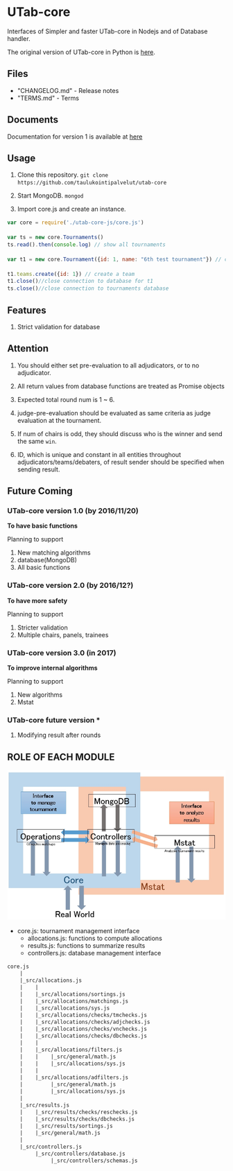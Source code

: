 # UTab-core

Interfaces of Simpler and faster UTab-core in Nodejs and of Database handler.

The original version of UTab-core in Python is [here](https://github.com/taulukointipalvelut/utab-api-server).

## Files

 + "CHANGELOG.md" - Release notes
 + "TERMS.md" - Terms

## Documents

Documentation for version 1 is available at [here](https://taulukointipalvelut.github.io/)

## Usage

1. Clone this repository. `git clone https://github.com/taulukointipalvelut/utab-core`

1. Start MongoDB. `mongod`

1. Import core.js and create an instance.
```javascript
var core = require('./utab-core-js/core.js')

var ts = new core.Tournaments()
ts.read().then(console.log) // show all tournaments

var t1 = new core.Tournament({id: 1, name: "6th test tournament"}) // create a tournament with id 1

t1.teams.create({id: 1}) // create a team
t1.close()//close connection to database for t1
ts.close()//close connection to tournaments database
```

## Features

1. Strict validation for database

<!--New Matching Algorithms derived from Gale Shapley Algorithm-->

## Attention

1. You should either set pre-evaluation to all adjudicators, or to no adjudicator.

1. All return values from database functions are treated as Promise objects

1. Expected total round num is 1 ~ 6.

1. judge-pre-evaluation should be evaluated as same criteria as judge evaluation at the tournament.

1. If num of chairs is odd, they should discuss who is the winner and send the same `win`.

1. ID, which is unique and constant in all entities throughout adjudicators/teams/debaters, of result sender should be specified when sending result.

## Future Coming

### UTab-core version 1.0 <!--[Candle Light]--> (by 2016/11/20)

**To have basic functions**

Planning to support

1. New matching algorithms
1. database(MongoDB)
1. All basic functions

### UTab-core version 2.0 <!--[Luna Flight]--> (by 2016/12?)

**To have more safety**

Planning to support

1. Stricter validation
1. Multiple chairs, panels, trainees

### UTab-core version 3.0 <!--[Frosty Night]--> (in 2017)

**To improve internal algorithms**

Planning to support

1. New algorithms
1. Mstat

### UTab-core future version *

1. Modifying result after rounds

## ROLE OF EACH MODULE

![structure](structure.jpg "Module Relations")

 * core.js: tournament management interface
     * allocations.js: functions to compute allocations
     * results.js: functions to summarize results
     * controllers.js: database management interface

```
core.js
    |
    |_src/allocations.js
    |    |
    |    |_src/allocations/sortings.js
    |    |_src/allocations/matchings.js
    |    |_src/allocations/sys.js
    |    |_src/allocations/checks/tmchecks.js
    |    |_src/allocations/checks/adjchecks.js
    |    |_src/allocations/checks/vnchecks.js
    |    |_src/allocations/checks/dbchecks.js
    |    |
    |    |_src/allocations/filters.js
    |    |    |_src/general/math.js
    |    |    |_src/allocations/sys.js
    |    |
    |    |_src/allocations/adfilters.js
    |         |_src/general/math.js
    |         |_src/allocations/sys.js
    |    
    |_src/results.js
    |    |_src/results/checks/reschecks.js
    |    |_src/results/checks/dbchecks.js
    |    |_src/results/sortings.js
    |    |_src/general/math.js
    |
    |_src/controllers.js
         |_src/controllers/database.js
              |_src/controllers/schemas.js

```
